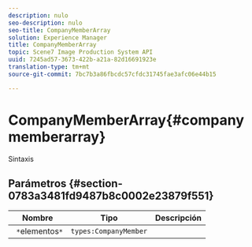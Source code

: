 ```yaml
---
description: nulo
seo-description: nulo
seo-title: CompanyMemberArray
solution: Experience Manager
title: CompanyMemberArray
topic: Scene7 Image Production System API
uuid: 7245ad57-3673-422b-a21a-82d16691923e
translation-type: tm+mt
source-git-commit: 7bc7b3a86fbcdc57cfdc31745fae3afc06e44b15

---
```



# CompanyMemberArray{#companymemberarray}

Sintaxis

## Parámetros {#section-0783a3481fd9487b8c0002e23879f551}

| Nombre | Tipo | Descripción |
|---|---|---|
| ` *`elementos`*` | `types:CompanyMember` |  |

